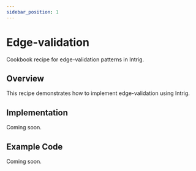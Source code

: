 ```yaml
---
sidebar_position: 1
---
```


# Edge-validation

Cookbook recipe for edge-validation patterns in Intrig.

## Overview

This recipe demonstrates how to implement edge-validation using Intrig.

## Implementation

Coming soon.

## Example Code

Coming soon.
